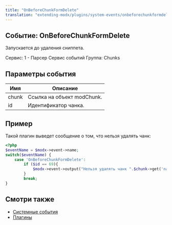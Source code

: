 ```yaml
---
title: "OnBeforeChunkFormDelete"
translation: "extending-modx/plugins/system-events/onbeforechunkformdelete"
---
```


## Событие: OnBeforeChunkFormDelete

Запускается до удаления сниппета.

Сервис: 1 - Парсер Сервис событий
Группа: Chunks

## Параметры события

| Имя   | Описание                   |
| ----- | -------------------------- |
| chunk | Ссылка на объект modChunk. |
| id    | Идентификатор чанка.       |

## Пример

Такой плагин выведет сообщение о том, что нельзя удалять чанк:

```php
<?php
$eventName = $modx->event->name;
switch($eventName) {
    case 'OnBeforeChunkFormDelete':
        if ($id == 69){
            $modx->event->output("Нельзя удалять чанк ".$chunk->get('name'));
        }
        break;
}
```

## Смотри также

- [Системные события](extending-modx/plugins/system-events "Системные события")
- [Плагины](extending-modx/plugins "Плагины")
